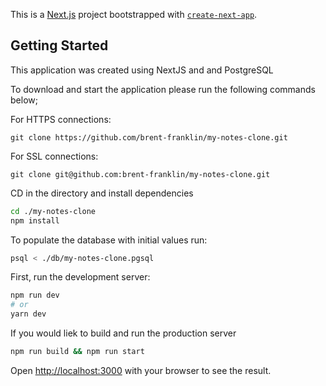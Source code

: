 This is a [Next.js](https://nextjs.org/) project bootstrapped with [`create-next-app`](https://github.com/vercel/next.js/tree/canary/packages/create-next-app).
## Getting Started

This application was created using NextJS and and PostgreSQL

To download and start the application please run the following commands below;

For HTTPS connections:
```git
git clone https://github.com/brent-franklin/my-notes-clone.git
```

For SSL connections:
```
git clone git@github.com:brent-franklin/my-notes-clone.git
```

CD in the directory and install dependencies
```bash
cd ./my-notes-clone
npm install
```

To populate the database with initial values run:
```bash
psql < ./db/my-notes-clone.pgsql
```

First, run the development server:

```bash
npm run dev
# or
yarn dev
```

If you would liek to build and run the production server
```bash
npm run build && npm run start
```

Open [http://localhost:3000](http://localhost:3000) with your browser to see the result.
